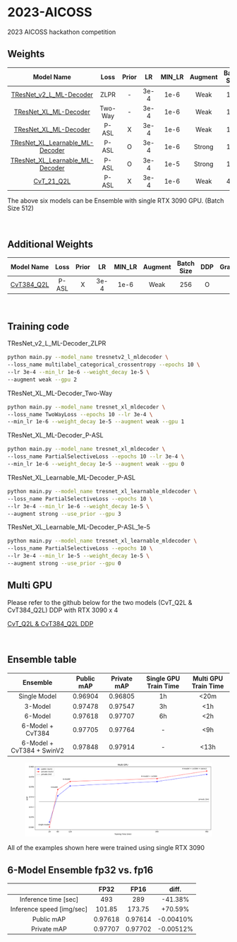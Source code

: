 # 2023-AICOSS
2023 AICOSS hackathon competition


## Weights

|Model Name|Loss|Prior|LR|MIN_LR|Augment|Batch Size|DDP|
|:---:|:---:|:---:|:---:|:---:|:---:|:---:|:---:|
|[TResNet_v2_L_ML-Decoder](https://drive.google.com/file/d/1-IbW3bcqPh00QD5LYFqqPdtL-c-VD1Oo/view?usp=sharing)|ZLPR|-|3e-4|1e-6|Weak|128|X|
|[TResNet_XL_ML-Decoder](https://drive.google.com/file/d/1-4IsvCrmixW7dFYqe3Oo6a9D5tHURNQa/view?usp=sharing)|Two-Way|-|3e-4|1e-6|Weak|128|X|
|[TResNet_XL_ML-Decoder](https://drive.google.com/file/d/1-3vIOifnBwPmFoANO2-Z0fQ-EgKIOdS6/view?usp=sharing)|P-ASL|X|3e-4|1e-6|Weak|128|X|
|[TResNet_XL_Learnable_ML-Decoder](https://drive.google.com/file/d/1-1-FHMt8EJYM_8eGgCqVR_jZV_oVCRQe/view?usp=sharing)|P-ASL|O|3e-4|1e-6|Strong|128|X|
|[TResNet_XL_Learnable_ML-Decoder](https://drive.google.com/file/d/1-3oIn3zzd6hHrPembaP6_g-ahQdWjiaf/view?usp=sharing)|P-ASL|O|3e-4|1e-5|Strong|128|X|
|[CvT_21_Q2L](https://drive.google.com/file/d/193JMT1IdexNFFJpiNfG-gxNDylTWA1BX/view?usp=sharing)|P-ASL|X|3e-4|1e-6|Weak|400|O|

The above six models can be Ensemble with single RTX 3090 GPU. (Batch Size 512)

<br/>

## Additional Weights

|Model Name|Loss|Prior|LR|MIN_LR|Augment|Batch Size|DDP|GradAccumulation|
|:---:|:---:|:---:|:---:|:---:|:---:|:---:|:---:|:---:|
|[CvT384_Q2L](https://drive.google.com/file/d/13k11HHn-4d59HMN4H-4VD1qGO9_6eqi2/view?usp=sharing)|P-ASL|X|3e-4|1e-6|Weak|256|O|8|

<br/>

## Training code

TResNet_v2_L_ML-Decoder_ZLPR
```bash
python main.py --model_name tresnetv2_l_mldecoder \
--loss_name multilabel_categorical_crossentropy --epochs 10 \
--lr 3e-4 --min_lr 1e-6 --weight_decay 1e-5 \
--augment weak --gpu 2
```

TResNet_XL_ML-Decoder_Two-Way
```bash
python main.py --model_name tresnet_xl_mldecoder \
--loss_name TwoWayLoss --epochs 10 --lr 3e-4 \
--min_lr 1e-6 --weight_decay 1e-5 --augment weak --gpu 1
```

TResNet_XL_ML-Decoder_P-ASL
```bash
python main.py --model_name tresnet_xl_mldecoder \
--loss_name PartialSelectiveLoss --epochs 10 --lr 3e-4 \
--min_lr 1e-6 --weight_decay 1e-5 --augment weak --gpu 0
```

TResNet_XL_Learnable_ML-Decoder_P-ASL
```bash
python main.py --model_name tresnet_xl_learnable_mldecoder \
--loss_name PartialSelectiveLoss --epochs 10 \
--lr 3e-4 --min_lr 1e-6 --weight_decay 1e-5 \
--augment strong --use_prior --gpu 3
```

TResNet_XL_Learnable_ML-Decoder_P-ASL_1e-5
```bash
python main.py --model_name tresnet_xl_learnable_mldecoder \
--loss_name PartialSelectiveLoss --epochs 10 \
--lr 3e-4 --min_lr 1e-5 --weight_decay 1e-5 \
--augment strong --use_prior --gpu 0
```

## Multi GPU

Please refer to the github below for the two models (CvT_Q2L & CvT384_Q2L) 
DDP with RTX 3090 x 4

[CvT_Q2L & CvT384_Q2L DDP](https://github.com/junpark-ai/AICOSS)

<br/>

## Ensemble table

|Ensemble|Public mAP|Private mAP|Single GPU Train Time|Multi GPU Train Time|
|:---:|:---:|:---:|:---:|:---:|
|Single Model|0.96904|0.96805|1h|<20m|
|3-Model|0.97478|0.97547|3h|<1h|
|6-Model|0.97618|0.97707|6h|<2h|
|6-Model + CvT384|0.97705|0.97764|-|<9h|
|6-Model + CvT384 + SwinV2|0.97848|0.97914|-|<13h|

<figure>
    <img src="/pngs/multi_gpu_.png" />
</figure>

All of the examples shown here were trained using single RTX 3090

## 6-Model Ensemble fp32 vs. fp16

| |FP32|FP16|diff.|
|:---:|:---:|:---:|:---:|
|Inference time [sec]|493|289|-41.38%|
|Inference speed [img/sec]|101.85|173.75|+70.59%|
|Public mAP|0.97618|0.97614|-0.00410%|
|Private mAP|0.97707|0.97702|-0.00512%|


<!-- ## Time vs. mAP

<figure>
    <img src="/pngs/single_gpu.png" />
</figure>

<figure>
    <img src="/pngs/multi_gpu.png" />
</figure>
 -->


